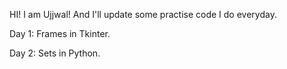 HI! I am Ujjwal! And I'll update some practise code I do everyday. 

Day 1: Frames in Tkinter.

Day 2: Sets in Python.

